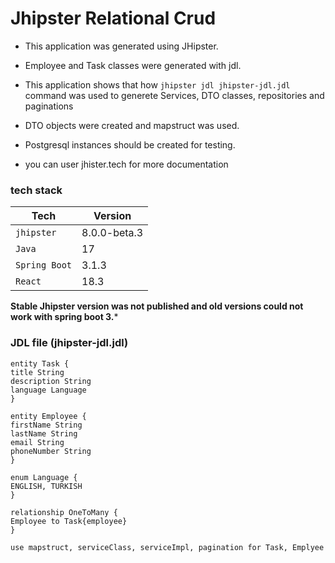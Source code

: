 # Jhipster Relational Crud

- This application was generated using JHipster. 

- Employee and Task classes were generated with jdl.

- This application shows that how `jhipster jdl jhipster-jdl.jdl` command was used to generete Services, DTO classes, repositories and paginations 

- DTO objects were created and  mapstruct was used.

- Postgresql instances should be created for testing.

- you can user jhister.tech for more documentation 


### tech stack

| Tech          | Version                                                                                                 |
|---------------|---------------------------------------------------------------------------------------------------------|
| `jhipster`    | 8.0.0-beta.3   |
| `Java`        | 17                                                                                                      |
| `Spring Boot` | 3.1.3                                                                                                   |
| `React`       | 18.3                                                                                                    |

**Stable Jhipster version was not published and old versions could not work with spring boot 3.***

### JDL file (jhipster-jdl.jdl)
```
entity Task {
title String
description String
language Language
}

entity Employee {
firstName String
lastName String
email String
phoneNumber String
}

enum Language {
ENGLISH, TURKISH
}

relationship OneToMany {
Employee to Task{employee}
}

use mapstruct, serviceClass, serviceImpl, pagination for Task, Emplyee
```
